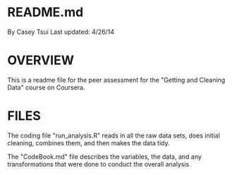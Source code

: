 # README.md
By Casey Tsui
Last updated: 4/26/14


# OVERVIEW

This is a readme file for the peer assessment for the "Getting and Cleaning 
Data" course on Coursera.


# FILES

The coding file "run_analysis.R" reads in all the raw data sets, does initial cleaning, combines them, and then makes the data tidy.

The "CodeBook.md" file describes the variables, the data, and any transformations that were done to conduct the overall analysis

